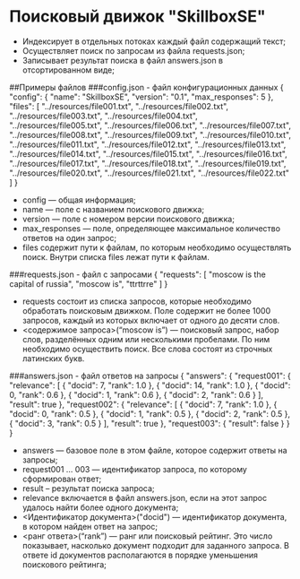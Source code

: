 # Поисковый движок "SkillboxSE"

- Индексирует в отдельных потоках каждый файл содержащий текст;
- Осуществляет поиск по запросам из файла requests.json;
- Записывает результат поиска в файл answers.json в отсортированном виде;

##Примеры файлов
###config.json - файл конфигурационных данных
    {
      "config": {
        "name": "SkillboxSE",
        "version": "0.1",
        "max_responses": 5
      },
      "files": [
        "../resources/file001.txt",
        "../resources/file002.txt",
        "../resources/file003.txt",
    	"../resources/file004.txt",
    	"../resources/file005.txt",
    	"../resources/file006.txt",
    	"../resources/file007.txt",
    	"../resources/file008.txt",
    	"../resources/file009.txt",
    	"../resources/file010.txt",
    	"../resources/file011.txt",
    	"../resources/file012.txt",
    	"../resources/file013.txt",
    	"../resources/file014.txt",
    	"../resources/file015.txt",
    	"../resources/file016.txt",
    	"../resources/file017.txt",
    	"../resources/file018.txt",
    	"../resources/file019.txt",
    	"../resources/file020.txt",
    	"../resources/file021.txt",
        "../resources/file022.txt"
      ]
    }
- config — общая информация;
- name — поле с названием поискового движка;
- version — поле с номером версии поискового движка;
- max_responses — поле, определяющее максимальное количество ответов на
один запрос;
- files содержит пути к файлам, по которым необходимо осуществлять поиск.
Внутри списка files лежат пути к файлам.

###requests.json - файл с запросами
    {
      "requests": [
        "moscow is the capital of russia",
    	"moscow is",
    	"ttrttrre"
      ]
    }
- requests состоит из списка запросов, которые необходимо обработать
поисковым движком. Поле содержит не более 1000 запросов, каждый из
которых включает от одного до десяти слов.
- <содержимое запроса>(“moscow is”) — поисковый запрос, набор слов,
разделённых одним или несколькими пробелами. По ним необходимо
осуществить поиск. Все слова состоят из строчных латинских букв.

###answers.json - файл ответов на запросы
    {
      "answers": {
        "request001": {
          "relevance": [
            {
              "docid": 7,
              "rank": 1.0
            },
            {
              "docid": 14,
              "rank": 1.0
            },
            {
              "docid": 0,
              "rank": 0.6
            },
            {
              "docid": 1,
              "rank": 0.6
            },
            {
              "docid": 2,
              "rank": 0.6
            }
          ],
          "result": true
        },
        "request002": {
          "relevance": [
            {
              "docid": 7,
              "rank": 1.0
            },
            {
              "docid": 0,
              "rank": 0.5
            },
            {
              "docid": 1,
              "rank": 0.5
            },
            {
              "docid": 2,
              "rank": 0.5
            },
            {
              "docid": 3,
              "rank": 0.5
            }
          ],
          "result": true
        },
        "request003": {
          "result": false
        }
      }
    }

- answers — базовое поле в этом файле, которое содержит ответы на запросы;
- request001 … 003 — идентификатор запроса, по которому сформирован ответ;
- result – результат поиска запроса;
- relevance включается в файл answers.json, если на этот запрос удалось найти
более одного документа;
- <Идентификатор документа>("docid") — идентификатор документа, в котором
найден ответ на запрос;
- <ранг ответа>(“rank”) — ранг или поисковый рейтинг. Это число показывает,
насколько документ подходит для заданного запроса. В ответе id документов
располагаются в порядке уменьшения поискового рейтинга;
